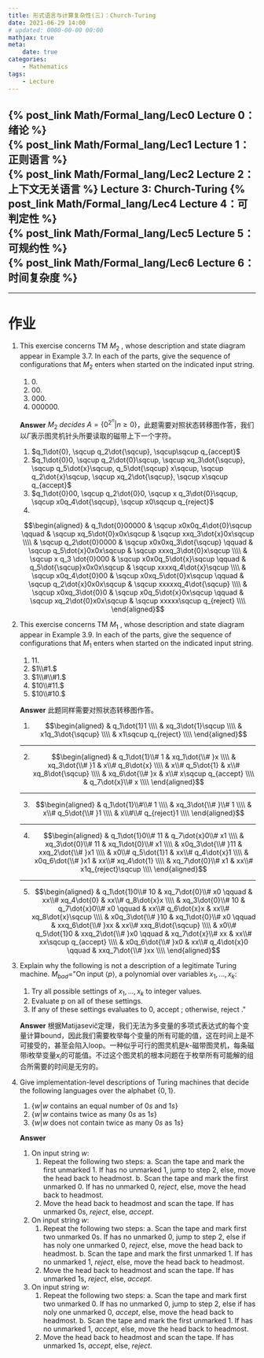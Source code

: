 ```yaml
---
title: 形式语言与计算复杂性(三)：Church-Turing
date: 2021-06-29 14:00
# updated: 0000-00-00 00:00
mathjax: true
meta:
    date: true
categories: 
    - Mathematics
tags:
    - Lecture
---
```


{% post_link Math/Formal_lang/Lec0 Lecture 0：绪论 %}<br>
{% post_link Math/Formal_lang/Lec1 Lecture 1：正则语言 %}<br>
{% post_link Math/Formal_lang/Lec2 Lecture 2：上下文无关语言 %}
Lecture 3: Church-Turing
{% post_link Math/Formal_lang/Lec4 Lecture 4：可判定性 %}<br>
{% post_link Math/Formal_lang/Lec5 Lecture 5：可规约性 %}<br>
{% post_link Math/Formal_lang/Lec6 Lecture 6：时间复杂度 %}
---

<!-- more -->




---

# 作业

1. This exercise concerns TM $M_2$ , whose description and state diagram appear in Example 3.7. In each of the parts, give the sequence of configurations that $M_2$ enters when started on the indicated input string.
    1. $0.$
    2. $00.$
    3. $000.$
    4. $000000.$

    **Answer**
    $M_2\ decides\ A=\lbrace0^{2^n}|n\ge0\rbrace$，此题需要对照状态转移图作答，我们以$\dot{\Gamma}$表示图灵机针头所要读取的磁带上下一个字符。

    1. $q_1\dot{0}, \sqcup q_2\dot{\sqcup}, \sqcup\sqcup q_{accept}$
    2. $q_1\dot{0}0, \sqcup q_2\dot{0}\sqcup, \sqcup xq_3\dot{\sqcup}, \sqcup q_5\dot{x}\sqcup, q_5\dot{\sqcup} x\sqcup, \sqcup q_2\dot{x}\sqcup, \sqcup xq_2\dot{\sqcup}, \sqcup x\sqcup q_{accept}$
    3. $q_1\dot{0}00, \sqcup q_2\dot{0}0, \sqcup x q_3\dot{0}\sqcup, \sqcup x0q_4\dot{\sqcup}, \sqcup x0\sqcup q_{reject}$
    4. 
    $$\begin{aligned}
        & q_1\dot{0}00000               & \sqcup x0x0q_4\dot{0}\sqcup   \qquad   & \sqcup xq_5\dot{0}x0x\sqcup   & \sqcup xxq_3\dot{x}0x\sqcup   \\\\
        & \sqcup q_2\dot{0}0000         & \sqcup x0x0xq_3\dot{\sqcup}   \qquad   & \sqcup q_5\dot{x}0x0x\sqcup   & \sqcup xxxq_3\dot{0}x\sqcup   \\\\
        & \sqcup x q_3 \dot{0}000       & \sqcup x0x0q_5\dot{x}\sqcup   \qquad   & q_5\dot{\sqcup}x0x0x\sqcup    & \sqcup xxxxq_4\dot{x}\sqcup   \\\\
        & \sqcup x0q_4\dot{0}00         & \sqcup x0xq_5\dot{0}x\sqcup   \qquad   & \sqcup q_2\dot{x}0x0x\sqcup   & \sqcup xxxxxq_4\dot{\sqcup}   \\\\
        & \sqcup x0xq_3\dot{0}0         & \sqcup x0q_5\dot{x}0x\sqcup   \qquad   & \sqcup xq_2\dot{0}x0x\sqcup   & \sqcup xxxxx\sqcup q_{reject} \\\\
    \end{aligned}$$

2. This exercise concerns TM $M_1$ , whose description and state diagram appear in Example 3.9. In each of the parts, give the sequence of configurations that $M_1$ enters when started on the indicated input string.
    1. $11.$
    2. $1\\#1.$
    3. $1\\#\\#1.$
    4. $10\\#11.$
    5. $10\\#10.$

    **Answer**
    此题同样需要对照状态转移图作答。

    1. $$\begin{aligned}
       & q_1\dot{1}1 \\\\
       & xq_3\dot{1}\sqcup \\\\
       & x1q_3\dot{\sqcup} \\\\
       & x1\sqcup q_{reject} \\\\
      \end{aligned}$$
    ---
    2. $$\begin{aligned}
        & q_1\dot{1}\\# 1 & xq_1\dot{\\# }x \\\\
        & xq_3\dot{\\# }1 & x\\# q_8\dot{x} \\\\
        & x\\# q_5\dot{1} & x\\# xq_8\dot{\sqcup} \\\\
        & xq_6\dot{\\# }x & x\\# x\sqcup q_{accept} \\\\
        & q_7\dot{x}\\# x \\\\
      \end{aligned}$$
    ---
    3. $$\begin{aligned}
        & q_1\dot{1}\\#\\# 1 \\\\
        & xq_3\dot{\\# }\\# 1 \\\\
        & x\\# q_5\dot{\\# }1 \\\\
        & x\\#\\# q_{reject}1 \\\\
      \end{aligned}$$
    ---
    4. $$\begin{aligned}
        & q_1\dot{1}0\\# 11 & q_7\dot{x}0\\# x1 \\\\
        & xq_3\dot{0}\\# 11 & xq_1\dot{0}\\# x1 \\\\
        & x0q_3\dot{\\# }11 & xxq_2\dot{\\# }x1 \\\\
        & x0\\# q_5\dot{1}1 & xx\\# q_4\dot{x}1 \\\\
        & x0q_6\dot{\\# }x1 & xx\\# xq_4\dot{1} \\\\
        & xq_7\dot{0}\\# x1 & xx\\# x1q_{reject}\sqcup \\\\
      \end{aligned}$$
    ---
    5. $$\begin{aligned}
        & q_1\dot{1}0\\# 10    & xq_7\dot{0}\\# x0    \qquad  & xx\\# xq_4\dot{0}    & xx\\# q_8\dot{x}x    \\\\
        & xq_3\dot{0}\\# 10    & q_7\dot{x}0\\# x0    \qquad  & xx\\# q_6\dot{x}x    & xx\\# xq_8\dot{x}\sqcup  \\\\
        & x0q_3\dot{\\# }10    & xq_1\dot{0}\\# x0    \qquad  & xxq_6\dot{\\# }xx    & xx\\# xxq_8\dot{\sqcup}  \\\\
        & x0\\# q_5\dot{1}0    & xxq_2\dot{\\# }x0    \qquad  & xq_7\dot{x}\\# xx    & xx\\# xx\sqcup q_{accept}    \\\\
        & x0q_6\dot{\\# }x0    & xx\\# q_4\dot{x}0    \qquad  & xxq_7\dot{\\# }xx \\\\
      \end{aligned}$$

3. Explain why the following is not a description of a legitimate Turing machine.
    $M_{bad}$="On input $\left\langle p\right\rangle$, a polynomial over variables $x_1,...,x_k$:
    1. Try all possible settings of $x_1,...,x_k$ to integer values.
    2. Evaluate p on all of these settings.
    3. If any of these settings evaluates to 0, accept ; otherwise, reject ."
   
    **Answer**
    根据Matijasevic̆定理，我们无法为多变量的多项式表达式的每个变量计算bound，因此我们需要枚举每个变量的所有可能的值，这在时间上是不可接受的，甚至会陷入loop。一种似乎可行的图灵机是$k$-磁带图灵机，每条磁带$i$枚举变量$x_i$的可能值。不过这个图灵机的根本问题在于枚举所有可能解的组合所需要的时间是无穷的。

4. Give implementation-level descriptions of Turing machines that decide the following languages over the alphabet $\lbrace0,1\rbrace$.
    1. $\lbrace w|w\ \mathrm{contains\ an\ equal\ number\ of}\ 0s\ \mathrm{and}\ 1s\rbrace$
    2. $\lbrace w|w\ \mathrm{contains\ twice\ as\ many}\ 0s\ \mathrm{as}\ 1s\rbrace$
    3. $\lbrace w|w\ \mathrm{does\ not\ contain\ twice\ as\ many}\ 0s\ \mathrm{as}\ 1s\rbrace$
   
    **Answer**
    1. On input string $w$:
       1. Repeat the following two steps:
          a. Scan the tape and mark the first unmarked $1$. If has no unmarked $1$, jump to step 2, else, move the head back to headmost.
          b. Scan the tape and mark the first unmarked $0$. If has no unmarked $0$, $reject$, else, move the head back to headmost.
       2. Move the head back to headmost and scan the tape. If has unmarked $0$s, $reject$, else, $accept$.
    2. On input string $w$:
       1. Repeat the following two steps:
          a. Scan the tape and mark first two unmarked $0$s. If has no unmarked $0$, jump to step 2, else if has noly one unmarked $0$, $reject$, else, move the head back to headmost.
          b. Scan the tape and mark the first unmarked $1$. If has no unmarked $1$, $reject$, else, move the head back to headmost.
       2. Move the head back to headmost and scan the tape. If has unmarked $1$s, $reject$, else, $accept$.
    3. On input string $w$:
       1. Repeat the following two steps:
          a. Scan the tape and mark first two unmarked $0$. If has no unmarked $0$, jump to step 2, else if has noly one unmarked $0$, $accept$, else, move the head back to headmost.
          b. Scan the tape and mark the first unmarked $1$. If has no unmarked $1$, $accept$, else, move the head back to headmost.
       2. Move the head back to headmost and scan the tape. If has unmarked $1$s, $accept$, else, $reject$.

